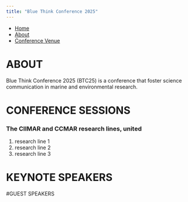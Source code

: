 ```yaml
---
title: "Blue Think Conference 2025"
---
```


<nav>
  <ul>
    <li><a href="index.md">Home</a></li>
    <li><a href="information/about.md">About</a></li>
    <li><a href="information/ConferenceVenue.md">Conference Venue</a></li>
  </ul>
</nav>

# ABOUT
Blue Think Conference 2025 (BTC25) is a conference that foster science communication in marine and environmental research.

# CONFERENCE SESSIONS
### The CIIMAR and CCMAR research lines, united
1. research line 1
2. research line 2
3. research line 3

# KEYNOTE SPEAKERS

#GUEST SPEAKERS



